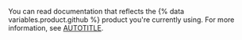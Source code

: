 You can read documentation that reflects the {% data variables.product.github %} product you're currently using. For more information, see [AUTOTITLE](/get-started/learning-about-github/about-versions-of-github-docs).
